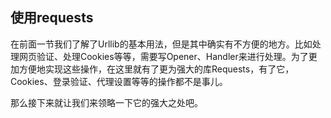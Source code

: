 ## 使用requests

在前面一节我们了解了Urllib的基本用法，但是其中确实有不方便的地方。比如处理网页验证、处理Cookies等等，需要写Opener、Handler来进行处理。为了更加方便地实现这些操作，在这里就有了更为强大的库Requests，有了它，Cookies、登录验证、代理设置等等的操作都不是事儿。

那么接下来就让我们来领略一下它的强大之处吧。























